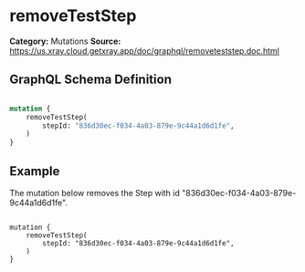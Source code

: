 # removeTestStep

**Category:** Mutations
**Source:** https://us.xray.cloud.getxray.app/doc/graphql/removeteststep.doc.html

## GraphQL Schema Definition

```graphql

mutation {
    removeTestStep(
        stepId: "836d30ec-f034-4a03-879e-9c44a1d6d1fe",
    )
}

```

## Example

The mutation below removes the Step with id "836d30ec-f034-4a03-879e-9c44a1d6d1fe".

```

mutation {
    removeTestStep(
        stepId: "836d30ec-f034-4a03-879e-9c44a1d6d1fe",
    )
}

```